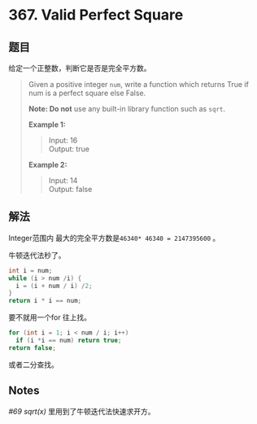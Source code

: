 # 367. Valid Perfect Square

## 题目

给定一个正整数，判断它是否是完全平方数。

>Given a positive integer `num`, write a function which returns True if num is a perfect square else False.
>
>**Note: Do not** use any built-in library function such as `sqrt`.
>
>**Example 1:**
>
>>Input: 16  
>>Output: true  
>
>**Example 2:**
>
>>Input: 14  
>>Output: false

## 解法

Integer范围内 最大的完全平方数是`46340* 46340 = 2147395600` 。

牛顿迭代法秒了。

```java
int i = num;
while (i > num /i) {
  i = (i + num / i) /2;
}
return i * i == num;
```

要不就用一个for 往上找。

```java
for (int i = 1; i < num / i; i++)
  if (i *i == num) return true;
return false;
```

或者二分查找。

## Notes

*#69 sqrt(x)* 里用到了牛顿迭代法快速求开方。
